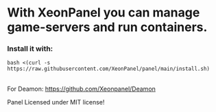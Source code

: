 # With XeonPanel you can manage game-servers and run containers.
### Install it with: 
`bash <(curl -s https://raw.githubusercontent.com/XeonPanel/panel/main/install.sh)`
<br><br>




For Deamon:
https://github.com/Xeonpanel/Deamon


Panel Licensed under MIT license!
